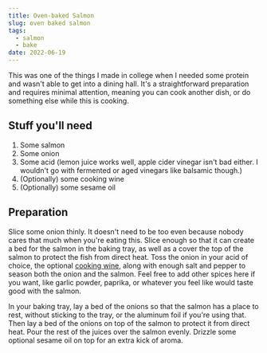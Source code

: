 ```yaml
---
title: Oven-baked Salmon
slug: oven baked salmon
tags:
  - salmon
  - bake
date: 2022-06-19
---
```

This was one of the things I made in college when I needed some protein and wasn't able to get into a dining hall. It's a straightforward preparation and requires minimal attention, meaning you can cook another dish, or do something else while this is cooking.

## Stuff you'll need

1. Some salmon
1. Some onion
1. Some acid (lemon juice works well, apple cider vinegar isn't bad either. I wouldn't go with fermented or aged vinegars like balsamic though.)
1. (Optionally) some cooking wine
1. (Optionally) some sesame oil

## Preparation

Slice some onion thinly. It doesn't need to be too even because nobody cares that much when you're eating this. Slice enough so that it can create a bed for the salmon in the baking tray, as well as a cover the top of the salmon to protect the fish from direct heat. Toss the onion in your acid of choice, the optional [cooking wine](/techniques/using-cooking-wine), along with enough salt and pepper to season both the onion and the salmon. Feel free to add other spices here if you want, like garlic powder, paprika, or whatever you feel like would taste good with the salmon.

In your baking tray, lay a bed of the onions so that the salmon has a place to rest, without sticking to the tray, or the aluminum foil if you're using that. Then lay a bed of the onions on top of the salmon to protect it from direct heat. Pour the rest of the juices over the salmon evenly. Drizzle some optional sesame oil on top for an extra kick of aroma.

